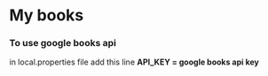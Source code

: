 # My books 

### To use google books api 

in local.properties file add this line **API_KEY = google books api key**
